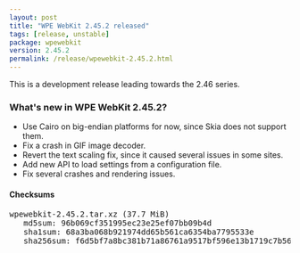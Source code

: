```yaml
---
layout: post
title: "WPE WebKit 2.45.2 released"
tags: [release, unstable]
package: wpewebkit
version: 2.45.2
permalink: /release/wpewebkit-2.45.2.html
---
```


This is a development release leading towards the 2.46 series.

### What's new in WPE WebKit 2.45.2?

- Use Cairo on big-endian platforms for now, since Skia does not support them.
- Fix a crash in GIF image decoder.
- Revert the text scaling fix, since it caused several issues in some sites.
- Add new API to load settings from a configuration file.
- Fix several crashes and rendering issues.

#### Checksums

<pre>
wpewebkit-2.45.2.tar.xz (37.7 MiB)
   md5sum: 96b069cf351995ec23e25ef07bb09b4d
   sha1sum: 68a3ba068b921974dd65b561ca6354ba7795533e
   sha256sum: f6d5bf7a8bc381b71a86761a9517bf596e13b1719c7b56e8e7c5efcac9227645
</pre>
